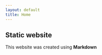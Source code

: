 ```yaml
---
layout: default
title: Home
---
```


## Static website 

This website was created using **Markdown**